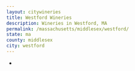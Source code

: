 ```yaml
---
layout: citywineries
title: Westford Wineries
description: Wineries in Westford, MA
permalink: /massachusetts/middlesex/westford/
state: ma
county: middlesex
city: westford
---
```

-
